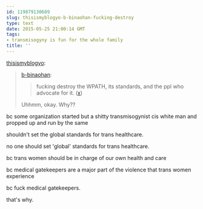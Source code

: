 ```yaml
---
id: 119879130689
slug: thisismyblogyo-b-binaohan-fucking-destroy
type: text
date: 2015-05-25 21:00:14 GMT
tags:
- transmisogyny is fun for the whole family
title: ''
---
```

<p><a href="http://thisismyblogyo.tumblr.com/post/119685007544/b-binaohan-fucking-destroy-the-wpath-its" class="tumblr_blog">thisismyblogyo</a>:</p>

<blockquote><p><a href="http://xd.binaohan.org/post/119680329224/fucking-destroy-the-wpath-its-standards-and-the" class="tumblr_blog">b-binaohan</a>:</p>

<blockquote><p>fucking destroy the WPATH, its standards, and the ppl who advocate for it. (<a href="http://twitter.com/b_binaohan/status/602112960920690688">x</a>)</p></blockquote>

<p>Uhhmm, okay. Why??</p></blockquote>

bc some organization started but a shitty transmisogynist cis white man and propped up and run by the same

shouldn't set the global standards for trans healthcare.

no one should set 'global' standards for trans healthcare. 

bc trans women should be in charge of our own health and care

bc medical gatekeepers are a major part of the violence that trans women experience

bc fuck medical gatekeepers.

that's why.